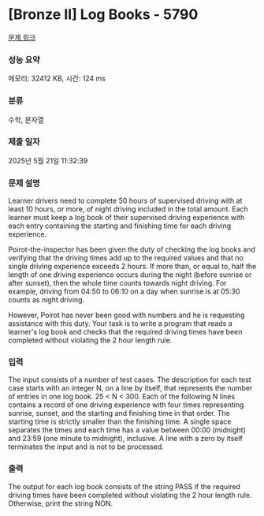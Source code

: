 # [Bronze II] Log Books - 5790 

[문제 링크](https://www.acmicpc.net/problem/5790) 

### 성능 요약

메모리: 32412 KB, 시간: 124 ms

### 분류

수학, 문자열

### 제출 일자

2025년 5월 21일 11:32:39

### 문제 설명

<p>Learner drivers need to complete 50 hours of supervised driving with at least 10 hours, or more, of night driving included in the total amount. Each learner must keep a log book of their supervised driving experience with each entry containing the starting and finishing time for each driving experience.</p>

<p>Poirot-the-inspector has been given the duty of checking the log books and verifying that the driving times add up to the required values and that no single driving experience exceeds 2 hours. If more than, or equal to, half the length of one driving experience occurs during the night (before sunrise or after sunset), then the whole time counts towards night driving. For example, driving from 04:50 to 06:10 on a day when sunrise is at 05:30 counts as night driving. </p>

<p>However, Poirot has never been good with numbers and he is requesting assistance with this duty. Your task is to write a program that reads a learner's log book and checks that the required driving times have been completed without violating the 2 hour length rule.</p>

### 입력 

 <p>The input consists of a number of test cases. The description for each test case starts with an integer N, on a line by itself, that represents the number of entries in one log book. 25 < N < 300. Each of the following N lines contains a record of one driving experience with four times representing sunrise, sunset, and the starting and finishing time in that order. The starting time is strictly smaller than the finishing time. A single space separates the times and each time has a value between 00:00 (midnight) and 23:59 (one minute to midnight), inclusive. A line with a zero by itself terminates the input and is not to be processed.</p>

### 출력 

 <p>The output for each log book consists of the string PASS if the required driving times have been completed without violating the 2 hour length rule. Otherwise, print the string NON.</p>

